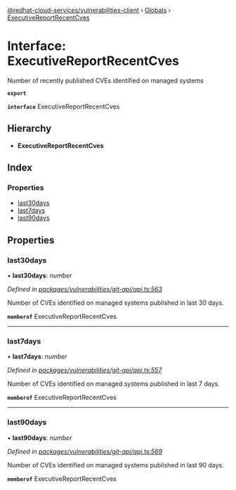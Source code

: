 [@redhat-cloud-services/vulnerabilities-client](../README.md) › [Globals](../globals.md) › [ExecutiveReportRecentCves](executivereportrecentcves.md)

# Interface: ExecutiveReportRecentCves

Number of recently published CVEs identified on managed systems

**`export`** 

**`interface`** ExecutiveReportRecentCves

## Hierarchy

* **ExecutiveReportRecentCves**

## Index

### Properties

* [last30days](executivereportrecentcves.md#last30days)
* [last7days](executivereportrecentcves.md#last7days)
* [last90days](executivereportrecentcves.md#last90days)

## Properties

###  last30days

• **last30days**: *number*

*Defined in [packages/vulnerabilities/git-api/api.ts:563](https://github.com/leSamo/javascript-clients/blob/master/packages/vulnerabilities/git-api/api.ts#L563)*

Number of CVEs identified on managed systems published in last 30 days.

**`memberof`** ExecutiveReportRecentCves

___

###  last7days

• **last7days**: *number*

*Defined in [packages/vulnerabilities/git-api/api.ts:557](https://github.com/leSamo/javascript-clients/blob/master/packages/vulnerabilities/git-api/api.ts#L557)*

Number of CVEs identified on managed systems published in last 7 days.

**`memberof`** ExecutiveReportRecentCves

___

###  last90days

• **last90days**: *number*

*Defined in [packages/vulnerabilities/git-api/api.ts:569](https://github.com/leSamo/javascript-clients/blob/master/packages/vulnerabilities/git-api/api.ts#L569)*

Number of CVEs identified on managed systems published in last 90 days.

**`memberof`** ExecutiveReportRecentCves
